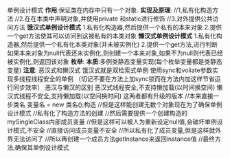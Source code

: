 单例设计模式
	**作用**:保证类在内存中只有一个对象.
	**实现及原理**:
		//1,私有化构造方法
		//2.在在本类中声明对象,并使用private 和static进行修饰
		//3.对外提供公共访问方法
		**饿汉式单例设计模式**
			1.私有化构造器,然后提供一个私有的本来对象
			2.提供一个get方法使其可以访问到这被私有的本类对象
		**懒汉式单例设计模式**
			1.私有化构造器,然后提供一个私有化本类对象(并未被实例化)
			2.提供一个get方法,进行判断如果本来对象为null代表还未实例化,则创建一个本来对象,如果不为null则代表已经被实例化,则返回该对象
		**枚举**:
			**本质**:多例类静态变量实现(每个枚举变量都是类静态变量)
	**注意**:
		恶汉式和懒汉式 饿汉式就是双检索式单例 使用sync和voliate参数实现多线程线程安全的单例 （切记不要在方法上加sync锁而在方法内加这样节省运行同步效率）
恶汉与懒汉的区别
	恶汉式线程安全,不支持懒加载(以时间换空间)
	懒汉式线程不安全,支持懒加载(以空间换时间)
	这两者都有升级的版本
	//本来直接一步类名 变量名 = new 类名();构造
	//但是这样能创建无数个对象现在为了确保单例设计模式
	//私有化了构造方法的创建
	//然后需要提供一个创建构造的mySingleClass内部成员变量
	//但是这样可以被人为重新设定null值,会破坏单例设计模式,不安全
	//直接访问成员变量不安全
	//所以私有化了成员变量,但是这样就外界无法访问了
	//所以再创建一个成员方法getInstance来返回instance值
	//最终方法,确保其单例设计模式










